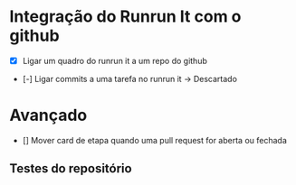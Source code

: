 # Integração do Runrun It com o github

- [x] Ligar um quadro do runrun it a um repo do github
- [-] Ligar commits a uma tarefa no runrun it -> Descartado

# Avançado 

- [] Mover card de etapa quando uma pull request for aberta ou fechada


## Testes do repositório